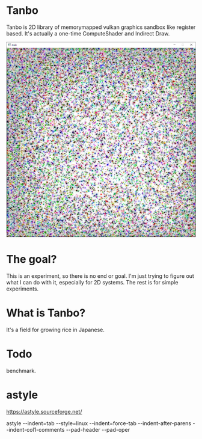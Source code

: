 # Tanbo
Tanbo is 2D library of memorymapped vulkan graphics sandbox like register based.
It's actually a one-time ComputeShader and Indirect Draw.

![Tanbo sample](./image/top.png)

# The goal?
This is an experiment, so there is no end or goal.
I'm just trying to figure out what I can do with it, especially for 2D systems. The rest is for simple experiments.

# What is Tanbo?
It's a field for growing rice in Japanese.

# Todo
benchmark. 

# astyle 
https://astyle.sourceforge.net/

astyle --indent=tab --style=linux --indent=force-tab --indent-after-parens --indent-col1-comments --pad-header --pad-oper 

